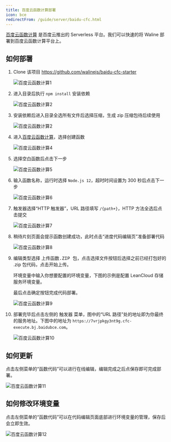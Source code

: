 ```yaml
---
title: 百度云函数计算部署
icon: bce
redirectFrom: /guide/server/baidu-cfc.html
---
```


[百度云函数计算](https://console.bce.baidu.com/cfc/#/cfc/functions) 是百度云推出的 Serverless 平台。我们可以快速的将 Waline 部署到百度云函数计算平台上。

## 如何部署

1. Clone 该项目 <https://github.com/walinejs/baidu-cfc-starter>

   ![百度云函数计算1](../../assets/baidu-cfc-1.jpg)

1. 进入目录后执行 `npm install` 安装依赖

   ![百度云函数计算2](../../assets/baidu-cfc-2.jpg)

1. 安装依赖后进入目录全选所有文件后选择压缩，生成 zip 压缩包待后续使用

   ![百度云函数计算2](../../assets/baidu-cfc-3.jpg)

1. 进入[百度云函数计算](https://console.bce.baidu.com/cfc/#/cfc/functions)，选择<kbd>创建函数</kbd>

   ![百度云函数计算4](../../assets/baidu-cfc-4.jpg)

1. 选择<kbd>空白函数</kbd>后点击<kbd>下一步</kbd>

   ![百度云函数计算5](../../assets/baidu-cfc-5.jpg)

1. 输入函数名称，运行时选择 `Node.js 12`，超时时间设置为 300 秒后点击<kbd>下一步</kbd>

   ![百度云函数计算6](../../assets/baidu-cfc-6.jpg)

1. 触发器选择“HTTP 触发器”，URL 路径填写 `/{path+}`，HTTP 方法全选后点击<kbd>提交</kbd>

   ![百度云函数计算7](../../assets/baidu-cfc-7.jpg)

1. 稍待片刻页面会提示函数创建成功，此时点击“进度代码编辑页”准备部署代码

   ![百度云函数计算8](../../assets/baidu-cfc-8.jpg)

1. 编辑类型选择 <kbd>上传函数.ZIP 包</kbd>，点击<kbd>选择文件</kbd>按钮后选择之前已经打包好的 .zip 包代码，点击<kbd>开始上传</kbd>。

   环境变量中输入你想要配置的环境变量，下图的示例是配置 LeanCloud 存储服务环境变量。

   最后点击<kbd>确定</kbd>按钮完成代码部署。

   ![百度云函数计算9](../../assets/baidu-cfc-9.jpg)

1. 部署完毕后点击左侧的 <kbd>触发器</kbd> 菜单，图中的“URL 路径”处的地址即为你最终的服务地址。下图中的地址为 `https://7vrjpkgy3nt9g.cfc-execute.bj.baidubce.com`。

   ![百度云函数计算10](../../assets/baidu-cfc-10.jpg)

## 如何更新

点击左侧菜单的“函数代码”可以进行在线编辑，编辑完成之后点保存即可完成部署。

![百度云函数计算11](../../assets/baidu-cfc-11.jpg)

## 如何修改环境变量

点击左侧菜单的“函数代码”可以在代码编辑页面底部进行环境变量的管理，保存后会立即生效。

![百度云函数计算12](../../assets/baidu-cfc-11.jpg)
